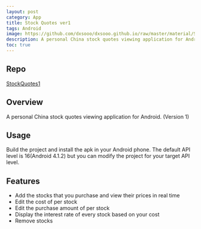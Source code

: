 ```yaml
---
layout: post
category: App
title: Stock Quotes ver1
tags: Android
image: https://github.com/dxsooo/dxsooo.github.io/raw/master/material/StockQuotes1.jpg
description: A personal China stock quotes viewing application for Android. (Version 1)
toc: true
---
```


## Repo
[StockQuotes1](https://github.com/dxsooo/StockQuotes1)

## Overview
A personal China stock quotes viewing application for Android. (Version 1)

## Usage
Build the project and install the apk in your Android phone. The default API level is 16(Android 4.1.2) but you can modify the project for your target API level.

## Features
* Add the stocks that you purchase and view their prices in real time
* Edit the cost of per stock
* Edit the purchase amount of per stock
* Display the interest rate of every stock based on your cost
* Remove stocks

